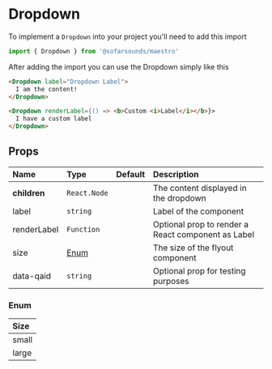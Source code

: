 # Dropdown

To implement a `Dropdown` into your project you'll need to add this import
```js
import { Dropdown } from '@sofarsounds/maestro'
```

After adding the import you can use the Dropdown simply like this
```html
<Dropdown label="Dropdown Label">
  I am the content!
</Dropdown>

<Dropdown renderLabel={() => <b>Custom <i>Label</i></b>}>
  I have a custom label
</Dropdown>
```

## Props

| Name          | Type          | Default         | Description                      |
| :------------ | :-----        | :-------------- | :------------------------------- |
| **children**  | `React.Node`  |                 | The content displayed in the dropdown
| label         | `string`      |                 | Label of the component
| renderLabel   | `Function`    |                 | Optional prop to render a React component as Label
| size          | [Enum](#enum) |                 | The size of the flyout component
| data-qaid     | `string`      |                 | Optional prop for testing purposes

### Enum

| Size  |
| :---  |
| small |
| large |

